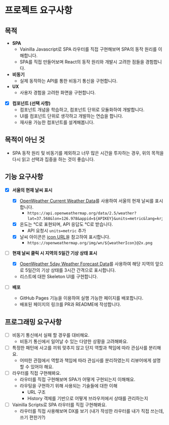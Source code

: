 # 프로젝트 요구사항

## 목적

- **SPA**
  - Vainilla Javascript로 SPA 라우터를 직접 구현해보며 SPA의 동작 원리를 이해합니다.
  - SPA를 직접 만들어보며 React의 동작 원리와 개발시 고려한 점들을 경험합니다.
- **비동기**
  - 실제 동작하는 API를 통한 비동기 통신을 구현합니다.
- **UX**
  - 사용자 경험을 고려한 화면을 구현합니다.
- [x] **컴포넌트 (선택 사항)**
  - 컴포넌트 개념을 학습하고, 컴포넌트 단위로 모듈화하여 개발합니다.
  - UI를 컴포넌트 단위로 생각하고 개발하는 연습을 합니다.
  - 재사용 가능한 컴포넌트를 설계해봅니다.

## 목적이 아닌 것

- SPA 동작 원리 및 비동기를 제외하고 너무 많은 시간을 투자하는 경우, 위의 목적을 다시 읽고 선택과 집중을 하는 것이 좋습니다.

## 기능 요구사항

- [x] **서울의 현재 날씨 표시**

  - [x] [OpenWeather Current Weather Data](https://openweathermap.org/current)를 사용하여 서울의 현재 날씨를 표시합니다.
    - `https://api.openweathermap.org/data/2.5/weather?lat=37.568&lon=126.978&appid=${APIKEY}&units=metric&lang=kr`;
  - [x] 온도는 °C로 표현되며, API 응답도 °C로 받습니다.
    - API 요청시 `units=metric` 추가
  - [x] 날씨 아이콘은 [icon URL](https://openweathermap.org/weather-conditions#How-to-get-icon-URL)을 참고하여 표시합니다.
    - `https://openweathermap.org/img/wn/${weatherIcon}@2x.png`

- [ ] **현재 날씨 클릭 시 지역의 5일간 기상 상태 표시**

  - [x] [OpenWeather 5day Weather Forecast Data](https://openweathermap.org/forecast5)를 사용하여 해당 지역의 앞으로 5일간의 기상 상태를 3시간 간격으로 표시합니다.
  - 리스트에 대한 Skeleton UI를 구현합니다.

- [ ] **배포**
  - GitHub Pages 기능을 이용하여 실행 가능한 페이지를 배포합니다.
  - 배포된 페이지의 링크를 PR과 README에 작성합니다.

## 프로그래밍 요구사항

- [ ] 비동기 통신에서 실패 할 경우를 대비해요.
  - 비동기 통신에서 일어날 수 있는 다양한 상황을 고려해봐요.
- [ ] 특정한 패턴에 사고를 끼워 맞추지 않고 단지 역할과 책임에 따라 관심사를 분리해요.
  - 어떠한 관점에서 역할과 책임에 따라 관심사를 분리하였는지 리뷰어에게 설명할 수 있어야 해요.
- [ ] 라우터를 직접 구현해봐요.
  - 라우터를 직접 구현해보며 SPA가 어떻게 구현되는지 이해해요.
  - 라우팅을 구현하기 위해 사용되는 기술들에 대한 이해
    - URL 구조
    - History 객체를 기반으로 어떻게 브라우저에서 상태를 관리하는지
- [ ] Vainilla Scripts로 SPA 라우터를 직접 구현해봐요.
  - 라우터를 직접 사용해보며 DX를 보기 (내가 작성한 라우터를 내가 직접 쓰는데, 쓰기 편한가?)

